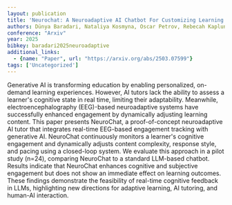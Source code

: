 ```yaml
---
layout: publication
title: 'Neurochat: A Neuroadaptive AI Chatbot For Customizing Learning Experiences'
authors: Dünya Baradari, Nataliya Kosmyna, Oscar Petrov, Rebecah Kaplun, Pattie Maes
conference: "Arxiv"
year: 2025
bibkey: baradari2025neuroadaptive
additional_links:
  - {name: "Paper", url: "https://arxiv.org/abs/2503.07599"}
tags: ['Uncategorized']
---
```

Generative AI is transforming education by enabling personalized, on-demand
learning experiences. However, AI tutors lack the ability to assess a learner's
cognitive state in real time, limiting their adaptability. Meanwhile,
electroencephalography (EEG)-based neuroadaptive systems have successfully
enhanced engagement by dynamically adjusting learning content. This paper
presents NeuroChat, a proof-of-concept neuroadaptive AI tutor that integrates
real-time EEG-based engagement tracking with generative AI. NeuroChat
continuously monitors a learner's cognitive engagement and dynamically adjusts
content complexity, response style, and pacing using a closed-loop system. We
evaluate this approach in a pilot study (n=24), comparing NeuroChat to a
standard LLM-based chatbot. Results indicate that NeuroChat enhances cognitive
and subjective engagement but does not show an immediate effect on learning
outcomes. These findings demonstrate the feasibility of real-time cognitive
feedback in LLMs, highlighting new directions for adaptive learning, AI
tutoring, and human-AI interaction.
